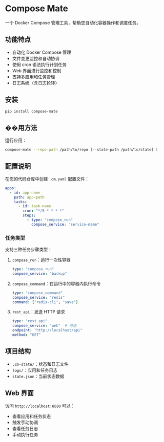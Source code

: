 # Compose Mate

一个 Docker Compose 管理工具，帮助您自动化容器操作和调度任务。

## 功能特点

- 自动化 Docker Compose 管理
- 文件变更监控和自动协调
- 使用 cron 语法执行计划任务
- Web 界面进行监控和控制
- 支持多应用和任务管理
- 日志系统（含日志轮转）

## 安装

```bash
pip install compose-mate
```

## ��用方法

运行应用：

```bash
compose-mate --repo-path /path/to/repo [--state-path /path/to/state] [--port 8080]
```

## 配置说明

在您的代码仓库中创建 `.cm.yaml` 配置文件：

```yaml
apps:
  - id: app-name
    path: app-path
    tasks:
      - id: task-name
        cron: "*/5 * * * *"
        steps:
          - type: "compose_run"
            compose_service: "service-name"
```

### 任务类型

支持三种任务步骤类型：

1. `compose_run`：运行一次性容器
   ```yaml
   type: "compose_run"
   compose_service: "backup"
   ```

2. `compose_command`：在运行中的容器内执行命令
   ```yaml
   type: "compose_command"
   compose_service: "redis"
   command: ["redis-cli", "save"]
   ```

3. `rest_api`：发送 HTTP 请求
   ```yaml
   type: "rest_api"
   compose_service: "web"  # 可选
   endpoint: "http://localhost/api"
   method: "GET"
   ```

## 项目结构

- `.cm-state/`：状态和日志文件
- `logs/`：应用和任务日志
- `state.json`：当前状态数据

## Web 界面

访问 `http://localhost:8080` 可以：
- 查看应用和任务状态
- 触发手动协调
- 查看任务日志
- 手动执行任务
